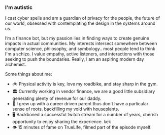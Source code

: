 ### I'm autistic

I cast cyber spells and am a guardian of privacy for the people, the future of our world, obsessed with contemplating the design in the systems around us.

I’m a finance bot, but my passion lies in finding ways to create genuine impacts in actual communities. My interests intersect somewhere between computer science, philosophy, and symbology.. most people tend to think I'm a schizo. I value empathy, active listeners, and interactions with those seeking to push the boundaries. Really, I am an aspiring modern day alchemist.

Some things about me:
- 🚲 Physical activity is key, love my roadbike, and stay sharp in the gym.
- 🏛 Currently working in vendor finance, we are a good little subsidiary generating plenty of revenue for our daddy.
- 🌲 I grew up with a career driven parent thus don't have a particular sense of roots, backfilling my void with houseplants.
- 🖥️ Backboned a successful twitch stream for a number of years, cherish opportunity to enjoy sharing the experience. kek
- 👁️ 15 minutes of fame on TrueLife, filmed part of the episode myself.
